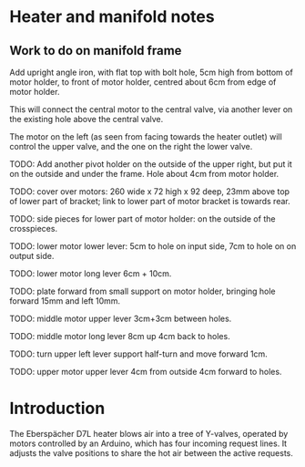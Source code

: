 Heater and manifold notes
=========================

Work to do on manifold frame
----------------------------

Add upright angle iron, with flat top with bolt hole, 5cm high from
bottom of motor holder, to front of motor holder, centred about 6cm
from edge of motor holder.

This will connect the central motor to the central valve, via another
lever on the existing hole above the central valve.

The motor on the left (as seen from facing towards the heater outlet)
will control the upper valve, and the one on the right the lower
valve.

TODO: Add another pivot holder on the outside of the upper right,
      but put it on the outside and under the frame.  Hole about 4cm
      from motor holder.

TODO: cover over motors: 260 wide x 72 high x 92 deep, 23mm above top
      of lower part of bracket; link to lower part of motor bracket is
      towards rear.

TODO: side pieces for lower part of motor holder: on the outside of
      the crosspieces.

TODO: lower motor lower lever: 5cm to hole on input side, 7cm to hole
      on on output side.
      
TODO: lower motor long lever 6cm + 10cm.

TODO: plate forward from small support on motor holder, bringing hole
      forward 15mm and left 10mm.

TODO: middle motor upper lever 3cm+3cm between holes.

TODO: middle motor long lever 8cm up 4cm back to holes.

TODO: turn upper left lever support half-turn and move forward 1cm.

TODO: upper motor upper lever 4cm from outside 4cm forward to holes.

Introduction
============

The Eberspächer D7L heater blows air into a tree of Y-valves, operated
by motors controlled by an Arduino, which has four incoming request
lines.  It adjusts the valve positions to share the hot air between
the active requests.
